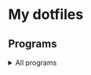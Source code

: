 # My dotfiles


## Programs

<details>
<summary>All programs</summary>
greetd
grim
hypridle
hyprland
hyprlock
hyprpaper
hyprshade
kitty
obsidian
fcitx5
tuigreet
</details>
